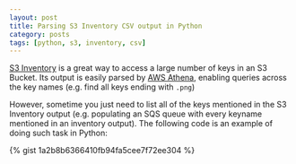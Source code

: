 ```yaml
---
layout: post
title: Parsing S3 Inventory CSV output in Python
category: posts
tags: [python, s3, inventory, csv]
---
```


[S3 Inventory](https://docs.aws.amazon.com/AmazonS3/latest/dev/storage-inventory.html) is a great way to access a large number of keys in an S3 Bucket. Its output is easily parsed by [AWS Athena](https://docs.aws.amazon.com/athena/latest/ug//what-is.html), enabling queries across the key names (e.g. find all keys ending with `.png`)

However, sometime you just need to list all of the keys mentioned in the S3 Inventory output (e.g. populating an SQS queue with every keyname mentioned in an inventory output). The following code is an example of doing such task in Python:

{% gist 1a2b8b6366410fb94fa5cee7f72ee304 %}
